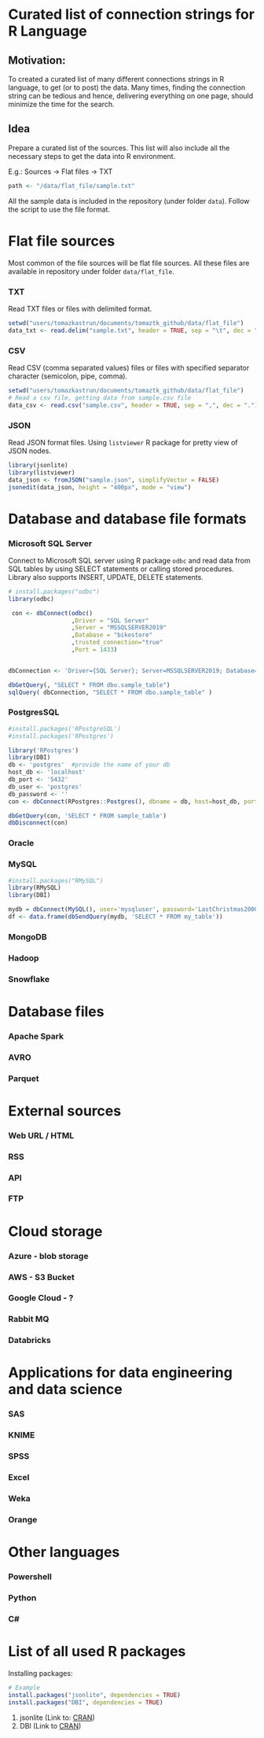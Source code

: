 # Curated list of connection strings for R Language


## Motivation:
To created a curated list of many different connections strings in R language, to get (or to post) the data. Many times, finding the connection string can be tedious and hence, delivering everything on one page, should minimize the time for the search.

## Idea
Prepare a curated list of the sources. This list will also include all the necessary steps to get the data into R environment.

E.g.: Sources -> Flat files -> TXT

```R
path <- "/data/flat_file/sample.txt"
```

All the sample data is included in the repository (under folder `data`). Follow the script to use the file format.


# Flat file sources

Most common of the file sources will be flat file sources.
All these files are available in repository under folder `data/flat_file`.

### TXT

Read TXT files or files with delimited format.

```R
setwd("users/tomazkastrun/documents/tomaztk_github/data/flat_file")
data_txt <- read.delim("sample.txt", header = TRUE, sep = "\t", dec = ".")
```


### CSV

Read CSV (comma separated values) files or files with specified separator character (semicolon, pipe, comma).

```R
setwd("users/tomazkastrun/documents/tomaztk_github/data/flat_file")
# Read a csv file, getting data from sample.csv file
data_csv <- read.csv("sample.csv", header = TRUE, sep = ",", dec = ".")
```

### JSON

Read JSON format files. Using `listviewer` R package for pretty view of JSON nodes.

```R
library(jsonlite)
library(listviewer)
data_json <- fromJSON("sample.json", simplifyVector = FALSE)
jsonedit(data_json, height = "400px", mode = "view")
```


# Database and database file formats


### Microsoft SQL Server

Connect to Microsoft SQL server using R package `odbc` and read data from SQL tables by using SELECT statements or calling stored procedures. Library also supports INSERT, UPDATE, DELETE statements.

```R
# install.packages("odbc")
library(odbc)

 con <- dbConnect(odbc()
                  ,Driver = "SQL Server"
                  ,Server = "MSSQLSERVER2019"
                  ,Database = "bikestore"
                  ,trusted_connection="true"
                  ,Port = 1433)


dbConnection <- 'Driver={SQL Server}; Server=MSSQLSERVER2019; Database=bikestore; Trusted_Connection=Yes'

dbGetQuery(, "SELECT * FROM dbo.sample_table")
sqlQuery( dbConnection, "SELECT * FROM dbo.sample_table" )
```

### PostgresSQL

```R
#install.packages('RPostgreSQL')
#install.packages('RPostgres')

library('RPostgres')
library(DBI)
db <- 'postgres'  #provide the name of your db
host_db <- 'localhost'
db_port <- '5432'  
db_user <- 'postgres'  
db_password <- ''
con <- dbConnect(RPostgres::Postgres(), dbname = db, host=host_db, port=db_port, user=db_user, password=db_password)  

dbGetQuery(con, 'SELECT * FROM sample_table')
dbDisconnect(con) 

```

### Oracle

### MySQL


```R
#install.packages("RMySQL")
library(RMySQL)
library(DBI)

mydb = dbConnect(MySQL(), user='mysqluser', password='LastChristmas2000.', dbname='AdventureWorks', host='localhost')
df <- data.frame(dbSendQuery(mydb, 'SELECT * FROM my_table'))
```


### MongoDB

### Hadoop

### Snowflake


# Database files

### Apache Spark

### AVRO

### Parquet



# External sources


### Web URL / HTML

### RSS

### API 

### FTP




# Cloud storage

### Azure - blob storage

### AWS - S3 Bucket

### Google Cloud - ?

### Rabbit MQ

### Databricks


# Applications for data engineering and data science

### SAS

### KNIME

### SPSS

### Excel

### Weka

### Orange


# Other languages

### Powershell

### Python

### C#


# List of all used R packages

Installing packages:
```R
# Example
install.packages("jsonlite", dependencies = TRUE)
install.packages("DBI", dependencies = TRUE)
```



1. jsonlite (Link to: [CRAN](https://cran.r-project.org/web/packages/jsonlite/index.html))
1. DBI (Link to [CRAN](https://cran.r-project.org/web/packages/DBI/index.html))


